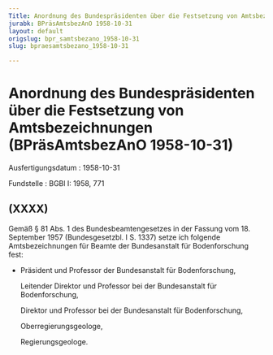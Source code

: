 ```yaml
---
Title: Anordnung des Bundespräsidenten über die Festsetzung von Amtsbezeichnungen
jurabk: BPräsAmtsbezAnO 1958-10-31
layout: default
origslug: bpr_samtsbezano_1958-10-31
slug: bpraesamtsbezano_1958-10-31

---
```


# Anordnung des Bundespräsidenten über die Festsetzung von Amtsbezeichnungen (BPräsAmtsbezAnO 1958-10-31)

Ausfertigungsdatum
:   1958-10-31

Fundstelle
:   BGBl I: 1958, 771

## (XXXX)

Gemäß § 81 Abs. 1 des Bundesbeamtengesetzes in der Fassung vom 18.
September 1957 (Bundesgesetzbl. I S. 1337) setze ich folgende
Amtsbezeichnungen für Beamte der Bundesanstalt für Bodenforschung
fest:

*   Präsident und Professor der Bundesanstalt für Bodenforschung,

    Leitender Direktor und Professor bei der Bundesanstalt für
    Bodenforschung,

    Direktor und Professor bei der Bundesanstalt für Bodenforschung,

    Oberregierungsgeologe,

    Regierungsgeologe.





